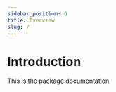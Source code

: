 ```yaml
---
sidebar_position: 0
title: Overview
slug: /
---
```


# Introduction

This is the package documentation

